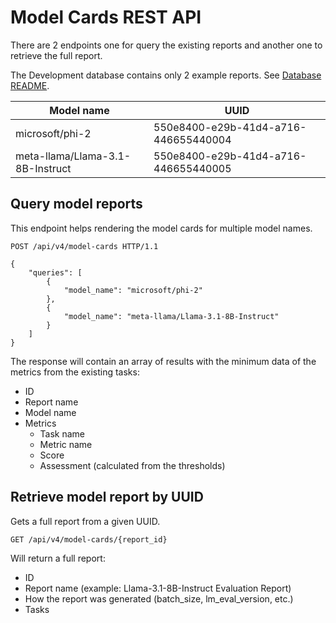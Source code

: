 # Model Cards REST API

There are 2 endpoints one for query the existing reports and another one to retrieve the full report.

The Development database contains only 2 example reports. See [Database README](../src/main/resources/db/README.md).

Model name|UUID
----------|----
microsoft/phi-2|550e8400-e29b-41d4-a716-446655440004
meta-llama/Llama-3.1-8B-Instruct|550e8400-e29b-41d4-a716-446655440005

## Query model reports

This endpoint helps rendering the model cards for multiple model names.

```
POST /api/v4/model-cards HTTP/1.1

{
    "queries": [
        {
            "model_name": "microsoft/phi-2"
        },
        {
            "model_name": "meta-llama/Llama-3.1-8B-Instruct"
        }
    ]
}
```

The response will contain an array of results with the minimum data of the metrics
from the existing tasks:

- ID
- Report name
- Model name
- Metrics
  - Task name
  - Metric name
  - Score
  - Assessment (calculated from the thresholds)

## Retrieve model report by UUID

Gets a full report from a given UUID.

```
GET /api/v4/model-cards/{report_id}
```

Will return a full report:

- ID
- Report name (example: Llama-3.1-8B-Instruct Evaluation Report)
- How the report was generated (batch_size, lm_eval_version, etc.)
- Tasks
